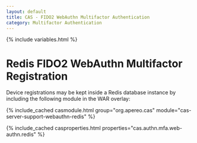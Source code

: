 ```yaml
---
layout: default
title: CAS - FIDO2 WebAuthn Multifactor Authentication
category: Multifactor Authentication
---
```


{% include variables.html %}

# Redis FIDO2 WebAuthn Multifactor Registration

Device registrations may be kept inside a Redis database instance by including the following module in the WAR overlay:

{% include_cached casmodule.html group="org.apereo.cas" module="cas-server-support-webauthn-redis" %}

{% include_cached casproperties.html properties="cas.authn.mfa.web-authn.redis" %}
